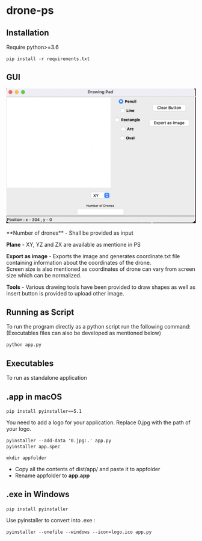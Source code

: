 # drone-ps

## Installation
Require python>=3.6
```
pip install -r requirements.txt
```
## GUI
<p align="center">
<img src="gui.png" width="600"/>
 </p>
**Number of drones** - Shall be provided as input


**Plane** - XY, YZ and ZX are available as mentione in PS

**Export as image** - Exports the image and generates coordinate.txt file containing information about the coordinates of the drone.<br>Screen size is also mentioned as coordinates of drone can vary from screen size which can be normalized.
                  
**Tools** - Various drawing tools have been provided to draw shapes as well as insert button is provided to upload other image.

## Running as Script
To run the program directly as a python script run the following command:(Executables files can also be developed as mentioned below)
```
python app.py
```

## Executables
To run as standalone application
## .app in macOS
```
pip install pyinstaller==5.1
```

You need to add a logo for your application. Replace 0.jpg with the path of your logo.

```
pyinstaller --add-data '0.jpg:.' app.py
pyinstaller app.spec
```
```
mkdir appfolder
```
* Copy all the contents of dist/app/ and paste it to appfolder
* Rename appfolder to **app.app**

## .exe in Windows
```
pip install pyinstaller
```
Use pyinstaller to convert into .exe :
```
pyinstaller --onefile --windows --icon=logo.ico app.py
